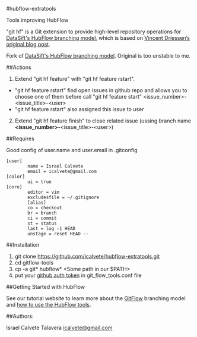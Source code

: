 #hubflow-extratools

Tools improving HubFlow

"git hf" is a Git extension to provide high-level repository operations 
for [DataSift's HubFlow branching model](http://datasift.github.com/gitflow/), which is based on [Vincent Driessen’s original blog post](http://nvie.com/posts/a-successful-git-branching-model/).

Fork of [DataSift's HubFlow branching model](http://datasift.github.com/gitflow/). Original is too unstable to me.

##Actions

1. Extend "git hf feature" with "git hf feature rstart".
  * "git hf feature rstart" find open issues in github repo and allows you to choose one of them before call "git hf feature start" &lt;issue_number&gt;-&lt;issue_title&gt;-&lt;user&gt;
  * "git hf feature rstart" also assigned this issue to user

2. Extend "git hf feature finish" to close related issue (ussing branch name **&lt;issue_number&gt;**-&lt;issue_title&gt;-&lt;user&gt;)

##Requires

Good config of user.name and user.email in .gitconfig

```
[user]
        name = Israel Calvete
        email = icalvete@gmail.com
[color]
        ui = true
[core]
        editor = vim
        excludesfile = ~/.gitignore
        [alias]
        co = checkout
        br = branch
        ci = commit
        st = status
        last = log -1 HEAD
        unstage = reset HEAD --
```

##Installation

1. git clone https://github.com/icalvete/hubflow-extratools.git
2. cd gitflow-tools
3. cp -a git* hubflow* &lt;Some path in our $PATH&gt;
4. put your [github auth token](https://help.github.com/articles/creating-an-access-token-for-command-line-use) in git_flow_tools.conf file

##Getting Started with HubFlow

See our tutorial website to learn more about the [GitFlow](http://datasift.github.com/gitflow/IntroducingGitFlow.html) branching model and [how to use the HubFlow tools](http://datasift.github.com/gitflow/GitFlowForGitHub.html).

##Authors:

Israel Calvete Talavera <icalvete@gmail.com>
